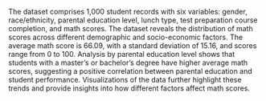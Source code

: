 The dataset comprises 1,000 student records with six variables: gender, race/ethnicity, parental education level, lunch type,
test preparation course completion, and math scores. The dataset reveals the distribution of math scores across different demographic and socio-economic factors. 
The average math score is 66.09, with a standard deviation of 15.16, and scores range from 0 to 100. Analysis by parental education level 
shows that students with a master’s or bachelor’s degree have higher average math scores, suggesting a positive correlation between parental education and student performance. 
Visualizations of the data further highlight these trends and provide insights into how different factors affect math scores.

